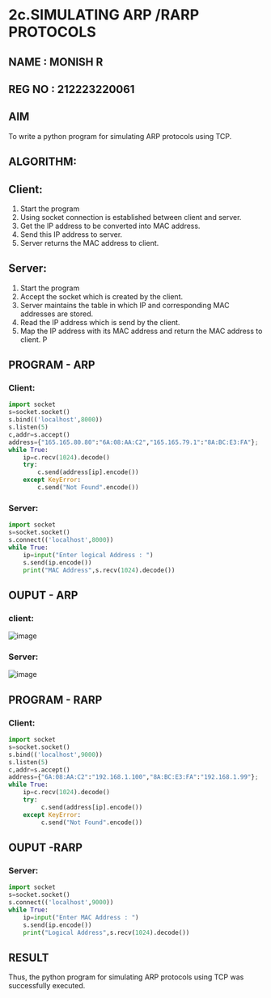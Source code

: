 # 2c.SIMULATING ARP /RARP PROTOCOLS
## NAME : MONISH R
## REG NO : 212223220061
## AIM
To write a python program for simulating ARP protocols using TCP.
## ALGORITHM:
## Client:
1. Start the program
2. Using socket connection is established between client and server.
3. Get the IP address to be converted into MAC address.
4. Send this IP address to server.
5. Server returns the MAC address to client.
## Server:
1. Start the program
2. Accept the socket which is created by the client.
3. Server maintains the table in which IP and corresponding MAC addresses are
stored.
4. Read the IP address which is send by the client.
5. Map the IP address with its MAC address and return the MAC address to client.
P
## PROGRAM - ARP
### Client:
```python
import socket
s=socket.socket()
s.bind(('localhost',8000))
s.listen(5)
c,addr=s.accept()
address={"165.165.80.80":"6A:08:AA:C2","165.165.79.1":"8A:BC:E3:FA"};
while True:
    ip=c.recv(1024).decode()
    try:
        c.send(address[ip].encode())
    except KeyError:
        c.send("Not Found".encode()) 
```
### Server:
```python
import socket
s=socket.socket()
s.connect(('localhost',8000))
while True:
    ip=input("Enter logical Address : ")
    s.send(ip.encode())
    print("MAC Address",s.recv(1024).decode())
```
## OUPUT - ARP
### client:
![image](https://github.com/AshwinKumar-Saveetha/2c.ARP_RARP_PROTOCOLS/assets/155129814/d8297483-2afb-44d3-ab56-67c97bb2fe01)
### Server:
![image](https://github.com/AshwinKumar-Saveetha/2c.ARP_RARP_PROTOCOLS/assets/155129814/b726a387-2532-4bf1-a80b-711cfe4d0e59)
## PROGRAM - RARP
### Client:
```python
import socket
s=socket.socket()
s.bind(('localhost',9000))
s.listen(5)
c,addr=s.accept()
address={"6A:08:AA:C2":"192.168.1.100","8A:BC:E3:FA":"192.168.1.99"};
while True:
    ip=c.recv(1024).decode()
    try:
         c.send(address[ip].encode())
    except KeyError:
         c.send("Not Found".encode())
```
## OUPUT -RARP
### Server:
```python
import socket
s=socket.socket()
s.connect(('localhost',9000))
while True:
    ip=input("Enter MAC Address : ")
    s.send(ip.encode())
    print("Logical Address",s.recv(1024).decode())
```  
## RESULT
Thus, the python program for simulating ARP protocols using TCP was successfully 
executed.

